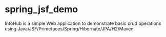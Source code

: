 # spring_jsf_demo
InfoHub is a simple Web application to demonstrate basic crud operations using Java/JSF/Primefaces/Spring/Hibernate/JPA/H2/Maven.
